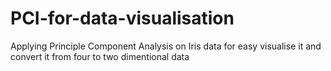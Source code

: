 # PCI-for-data-visualisation
Applying Principle Component Analysis on Iris data  for easy visualise it and convert it from four to two dimentional data

